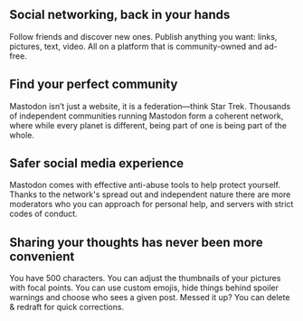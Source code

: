 Social networking, back in your hands
--
Follow friends and discover new ones. Publish anything you want: links, pictures, text, video. All on a platform that is community-owned and ad-free.

Find your perfect community
--
Mastodon isn’t just a website, it is a federation—think Star Trek. Thousands of independent communities running Mastodon form a coherent network, where while every planet is different, being part of one is being part of the whole.

Safer social media experience
--
Mastodon comes with effective anti-abuse tools to help protect yourself. Thanks to the network's spread out and independent nature there are more moderators who you can approach for personal help, and servers with strict codes of conduct.

Sharing your thoughts has never been more convenient
--
You have 500 characters. You can adjust the thumbnails of your pictures with focal points. You can use custom emojis, hide things behind spoiler warnings and choose who sees a given post. Messed it up? You can delete & redraft for quick corrections.